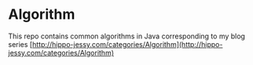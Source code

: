 # Algorithm

This repo contains common algorithms in Java corresponding to my blog series [http://hippo-jessy.com/categories/Algorithm](http://hippo-jessy.com/categories/Algorithm)
